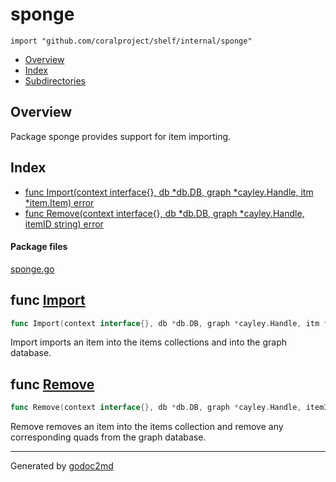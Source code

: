 

# sponge
`import "github.com/coralproject/shelf/internal/sponge"`

* [Overview](#pkg-overview)
* [Index](#pkg-index)
* [Subdirectories](#pkg-subdirectories)

## <a name="pkg-overview">Overview</a>
Package sponge provides support for item importing.




## <a name="pkg-index">Index</a>
* [func Import(context interface{}, db *db.DB, graph *cayley.Handle, itm *item.Item) error](#Import)
* [func Remove(context interface{}, db *db.DB, graph *cayley.Handle, itemID string) error](#Remove)


#### <a name="pkg-files">Package files</a>
[sponge.go](/src/github.com/coralproject/shelf/internal/sponge/sponge.go) 





## <a name="Import">func</a> [Import](/src/target/sponge.go?s=410:497#L6)
``` go
func Import(context interface{}, db *db.DB, graph *cayley.Handle, itm *item.Item) error
```
Import imports an item into the items collections and into the graph database.



## <a name="Remove">func</a> [Remove](/src/target/sponge.go?s=2397:2483#L76)
``` go
func Remove(context interface{}, db *db.DB, graph *cayley.Handle, itemID string) error
```
Remove removes an item into the items collection and remove any
corresponding quads from the graph database.








- - -
Generated by [godoc2md](http://godoc.org/github.com/davecheney/godoc2md)
